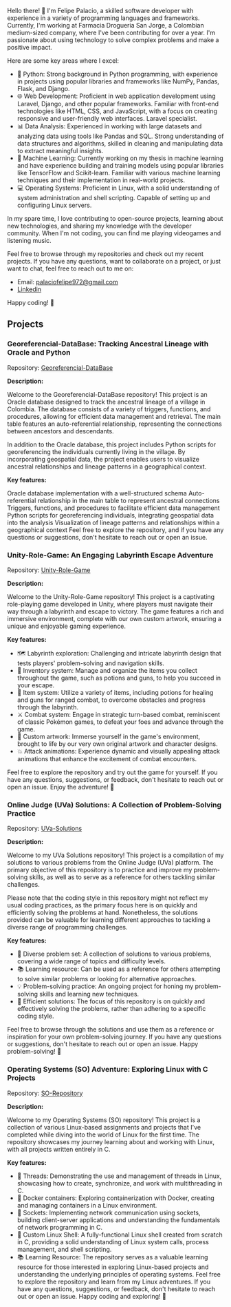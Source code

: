 Hello there! 👋 I'm Felipe Palacio, a skilled software developer with experience in a variety of programming languages and frameworks. Currently, I'm working at Farmacia Drogueria San Jorge, a Colombian medium-sized company, where I've been contributing for over a year. I'm passionate about using technology to solve complex problems and make a positive impact.

Here are some key areas where I excel:

- 🐍 Python: Strong background in Python programming, with experience in projects using popular libraries and frameworks like NumPy, Pandas, Flask, and Django.
- 🌐 Web Development: Proficient in web application development using Laravel, Django, and other popular frameworks. Familiar with front-end technologies like HTML, CSS, and JavaScript, with a focus on creating responsive and user-friendly web interfaces. Laravel specialist.
- 📊 Data Analysis: Experienced in working with large datasets and analyzing data using tools like Pandas and SQL. Strong understanding of data structures and algorithms, skilled in cleaning and manipulating data to extract meaningful insights.
- 🤖 Machine Learning: Currently working on my thesis in machine learning and have experience building and training models using popular libraries like TensorFlow and Scikit-learn. Familiar with various machine learning techniques and their implementation in real-world projects.
- 💻 Operating Systems: Proficient in Linux, with a solid understanding of system administration and shell scripting. Capable of setting up and configuring Linux servers.

In my spare time, I love contributing to open-source projects, learning about new technologies, and sharing my knowledge with the developer community. When I'm not coding, you can find me playing videogames and listening music.

Feel free to browse through my repositories and check out my recent projects. If you have any questions, want to collaborate on a project, or just want to chat, feel free to reach out to me on:
- Email: palaciofelipe972@gmail.com
- [Linkedin](https://www.linkedin.com/in/carlos-felipe-palacio-lozano-374098248/)

Happy coding! 🚀

## Projects

### Georeferencial-DataBase: Tracking Ancestral Lineage with Oracle and Python

Repository: [Georeferencial-DataBase](https://github.com/FelipePalacio293/Georeferencial-DataBase)

**Description:**

Welcome to the Georeferencial-DataBase repository! This project is an Oracle database designed to track the ancestral lineage of a village in Colombia. The database consists of a variety of triggers, functions, and procedures, allowing for efficient data management and retrieval. The main table features an auto-referential relationship, representing the connections between ancestors and descendants.

In addition to the Oracle database, this project includes Python scripts for georeferencing the individuals currently living in the village. By incorporating geospatial data, the project enables users to visualize ancestral relationships and lineage patterns in a geographical context.

**Key features:**

Oracle database implementation with a well-structured schema
Auto-referential relationship in the main table to represent ancestral connections
Triggers, functions, and procedures to facilitate efficient data management
Python scripts for georeferencing individuals, integrating geospatial data into the analysis
Visualization of lineage patterns and relationships within a geographical context
Feel free to explore the repository, and if you have any questions or suggestions, don't hesitate to reach out or open an issue.

### Unity-Role-Game: An Engaging Labyrinth Escape Adventure

Repository: [Unity-Role-Game](https://github.com/FelipePalacio293/Unity-Role-Game)

**Description:**

Welcome to the Unity-Role-Game repository! This project is a captivating role-playing game developed in Unity, where players must navigate their way through a labyrinth and escape to victory. The game features a rich and immersive environment, complete with our own custom artwork, ensuring a unique and enjoyable gaming experience.

**Key features:**

- 🗺️ Labyrinth exploration: Challenging and intricate labyrinth design that tests players' problem-solving and navigation skills.
- 🎒 Inventory system: Manage and organize the items you collect throughout the game, such as potions and guns, to help you succeed in your escape.
- 🧪 Item system: Utilize a variety of items, including potions for healing and guns for ranged combat, to overcome obstacles and progress through the labyrinth.
- ⚔️ Combat system: Engage in strategic turn-based combat, reminiscent of classic Pokémon games, to defeat your foes and advance through the game.
- 🎨 Custom artwork: Immerse yourself in the game's environment, brought to life by our very own original artwork and character designs.
- 💥 Attack animations: Experience dynamic and visually appealing attack animations that enhance the excitement of combat encounters.

Feel free to explore the repository and try out the game for yourself. If you have any questions, suggestions, or feedback, don't hesitate to reach out or open an issue. Enjoy the adventure! 🚀

### Online Judge (UVa) Solutions: A Collection of Problem-Solving Practice

Repository: [UVa-Solutions](https://github.com/FelipePalacio293/UVA-problems-Solutions)

**Description:**

Welcome to my UVa Solutions repository! This project is a compilation of my solutions to various problems from the Online Judge (UVa) platform. The primary objective of this repository is to practice and improve my problem-solving skills, as well as to serve as a reference for others tackling similar challenges.

Please note that the coding style in this repository might not reflect my usual coding practices, as the primary focus here is on quickly and efficiently solving the problems at hand. Nonetheless, the solutions provided can be valuable for learning different approaches to tackling a diverse range of programming challenges.

**Key features:**

- 🧩 Diverse problem set: A collection of solutions to various problems, covering a wide range of topics and difficulty levels.
- 📚 Learning resource: Can be used as a reference for others attempting to solve similar problems or looking for alternative approaches.
- 💡 Problem-solving practice: An ongoing project for honing my problem-solving skills and learning new techniques.
- 🚀 Efficient solutions: The focus of this repository is on quickly and effectively solving the problems, rather than adhering to a specific coding style.

Feel free to browse through the solutions and use them as a reference or inspiration for your own problem-solving journey. If you have any questions or suggestions, don't hesitate to reach out or open an issue. Happy problem-solving! 🚀

### Operating Systems (SO) Adventure: Exploring Linux with C Projects

Repository: [SO-Repository](https://github.com/FelipePalacio293/SO) 

**Description:**

Welcome to my Operating Systems (SO) repository! This project is a collection of various Linux-based assignments and projects that I've completed while diving into the world of Linux for the first time. The repository showcases my journey learning about and working with Linux, with all projects written entirely in C.

**Key features:**

- 🧵 Threads: Demonstrating the use and management of threads in Linux, showcasing how to create, synchronize, and work with multithreading in C.
- 🐳 Docker containers: Exploring containerization with Docker, creating and managing containers in a Linux environment.
- 🔌 Sockets: Implementing network communication using sockets, building client-server applications and understanding the fundamentals of network programming in C.
- 🐚 Custom Linux Shell: A fully-functional Linux shell created from scratch in C, providing a solid understanding of Linux system calls, process management, and shell scripting.
- 📚 Learning Resource: The repository serves as a valuable learning resource for those interested in exploring Linux-based projects and understanding the underlying principles of operating systems.
Feel free to explore the repository and learn from my Linux adventures. If you have any questions, suggestions, or feedback, don't hesitate to reach out or open an issue. Happy coding and exploring! 🚀


### 
